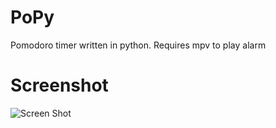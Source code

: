 # PoPy
Pomodoro timer written in python.
Requires mpv to play alarm
# Screenshot
![Screen Shot](https://i.ibb.co/mqS53X3/image.png)
